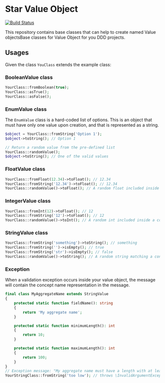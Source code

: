 # Star Value Object

[![Build Status](https://travis-ci.org/yvoyer/domain-value-object.svg?branch=main)](https://travis-ci.org/yvoyer/domain-value-object)

This repository contains base classes that can help to create named Value objectsBase classes for Value Object for 
you DDD projects.

## Usages

Given the class `YouClass` extends the example class:

### BooleanValue class

```php
YourClass::fromBoolean(true);
YourClass::asTrue();
YourClass::asFalse();
```

### EnumValue class

The `EnumValue` class is a hard-coded list of options. This is an object that must have only one value upon creation, 
and that is represented as a string.

```php
$object = YourClass::fromString('Option 1');
$object->toString(); // Option 1

// Return a random value from the pre-defined list
YourClass::randomValue();
$object->toString(); // One of the valid values
```

### FloatValue class

```php
YourClass::fromFloat(12.34)->toFloat(); // 12.34
YourClass::fromString('12.34')->toFloat(); // 12.34
YourClass::randomValue()->toFloat(); // A random float included inside a configured range.
```

### IntegerValue class

```php
YourClass::fromInt(12)->toFloat(); // 12
YourClass::fromString('12')->toFloat(); // 12
YourClass::randomValue()->toInt(); // A random int included inside a configured range.
```

### StringValue class

```php
YourClass::fromString('something')->toString(); // something
YourClass::fromString('')->isEmpty(); // true
YourClass::fromString('str')->isEmpty(); // false
YourClass::randomValue()->toString(); // A random string matching a configured length.
```

### Exception

When a validation exception occurs inside your value object, 
the message will contain the concept name representation in the message. 

```php
final class MyAggregateName extends StringValue
{
    protected static function fieldName(): string
    {
        return 'My aggregate name';
    }

    protected static function minimumLength(): int
    {
        return 10;
    }

    protected static function maximumLength(): int
    {
        return 100;
    }
}
// Exception message: "My aggregate name must have a length with at least 10 characters and at most 100 characters, "too low" given."
YourStringClass::fromString('too low'); // throws \InvalidArgumentException
```
